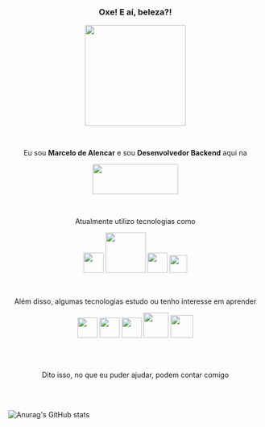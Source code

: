 ### <p align="center">Oxe! E aí, beleza?!</p>

<p align="center"><img src="https://media2.giphy.com/media/7hgc1qosAEG7C/giphy.gif?cid=790b7611ec049683e85f47146b527fccd702b711758a34fd&rid=giphy.gif" width="200" height="200" /></p>
<br>
<p align="center">Eu sou <strong>Marcelo de Alencar</strong> e sou <strong>Desenvolvedor Backend</strong> aqui na </p>
<p align="center"><img src="https://uploads-ssl.webflow.com/5d309f5475ae2c764e4b0d9e/5e974827eb1f63067bb465cd_Logo_Pontomais.png" width="170" height="60" /></p>
<br>
<p align="center">Atualmente utilizo tecnologias como</p>
<p align="center">
  <img src="https://www.demorodavel.com/wp-content/uploads/2019/09/ruby-logo.png" width="40" />
  <img src="https://upload.wikimedia.org/wikipedia/commons/thumb/6/62/Ruby_On_Rails_Logo.svg/1200px-Ruby_On_Rails_Logo.svg.png" width="80" />
  <img src="https://dmlaziuk.github.io/images/rspec.png" width="40" />
  <img src="https://upload.wikimedia.org/wikipedia/commons/thumb/2/29/Postgresql_elephant.svg/1200px-Postgresql_elephant.svg.png" width="35" />
</p>
<br>
<p align="center">Além disso, algumas tecnologias estudo ou tenho interesse em aprender</p>
<p align="center">
  <img src="https://upload.wikimedia.org/wikipedia/commons/thumb/9/93/Amazon_Web_Services_Logo.svg/1024px-Amazon_Web_Services_Logo.svg.png" width="40" />
  <img src="https://chicoary.files.wordpress.com/2015/12/golang-sh-600x600.png?w=415&h=415" width="40" />
  <img src="https://appmasters.io/static/react-47ce6e77f039020ee2e76a10c1e988e9.png" width="40" />
  <img src="https://instanaimg.imgix.net/media/elasticsearch_logo.png?w=880&auto=format&lossless=1" width="50" />
  <img src="https://lieno.com.br/site/wp-content/uploads/2020/04/graphql.png" width="45" />
</p>
<br><br>
<p align="center">Dito isso, no que eu puder ajudar, podem contar comigo</p>
<br><br>

![Anurag's GitHub stats](https://github-readme-stats.vercel.app/api?username=marcelo-oliveira-pontomais&show_icons=true&theme=radical&hide=stars)

<!--
**marcelo-oliveira-pontomais/marcelo-oliveira-pontomais** is a ✨ _special_ ✨ repository because its `README.md` (this file) appears on your GitHub profile.

Here are some ideas to get you started:

- 🔭 I’m currently working on ...
- 🌱 I’m currently learning ...
- 👯 I’m looking to collaborate on ...
- 🤔 I’m looking for help with ...
- 💬 Ask me about ...
- 📫 How to reach me: ...
- 😄 Pronouns: ...
- ⚡ Fun fact: ...
-->
